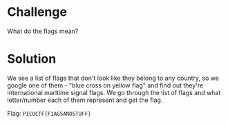 # Challenge
What do the flags mean?

# Solution
We see a list of flags that don't look like they belong to any country, so we google one of them - "blue cross on yellow flag" and find out they're international maritime signal flags. We go through the list of flags and what letter/number each of them represent and get the flag.

Flag: `PICOCTF{F1AG5AND5TUFF}`